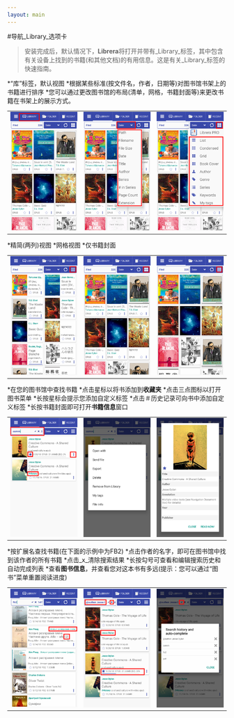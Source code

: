 ```yaml
---
layout: main
---
```


#导航_Library_选项卡

>安装完成后，默认情况下，**Librera**将打开并带有_Library_标签，其中包含有关设备上找到的书籍(和其他文档)的有用信息。这是有关_Library_标签的快速指南。

*“库”标签，默认视图
*根据某些标准(按文件名，作者，日期等)对图书馆书架上的书籍进行排序
*您可以通过更改图书馆的布局(清单，网格，书籍封面等)来更改书籍在书架上的展示方式。

||||
|-|-|-|
|![](1.png)|![](2.png)|![](3.png)|

*精简(两列)视图
*网格视图
*仅书籍封面

||||
|-|-|-|
|![](4.png)|![](5.png)|![](6.png)|

*在您的图书馆中查找书籍
*点击星标以将书添加到**收藏夹**
*点击三点图标以打开图书菜单
*长按星标会提示您添加自定义标签
*点击＃历史记录可向书中添加自定义标签
*长按书籍封面即可打开**书籍信息**窗口

||||
|-|-|-|
|![](7.png)|![](8.png)|![](9.png)|

*按扩展名查找书籍(在下面的示例中为FB2)
*点击作者的名字，即可在图书馆中找到该作者的所有书籍
*点击_x_清除搜索结果
*长按勾号可查看和编辑搜索历史和自动完成列表
*查看**图书信息**，并查看您对这本书有多远(提示：您可以通过“图书”菜单重置阅读进度)

||||
|-|-|-|
|![](10.png)|![](11.png)|![](12.png)|
